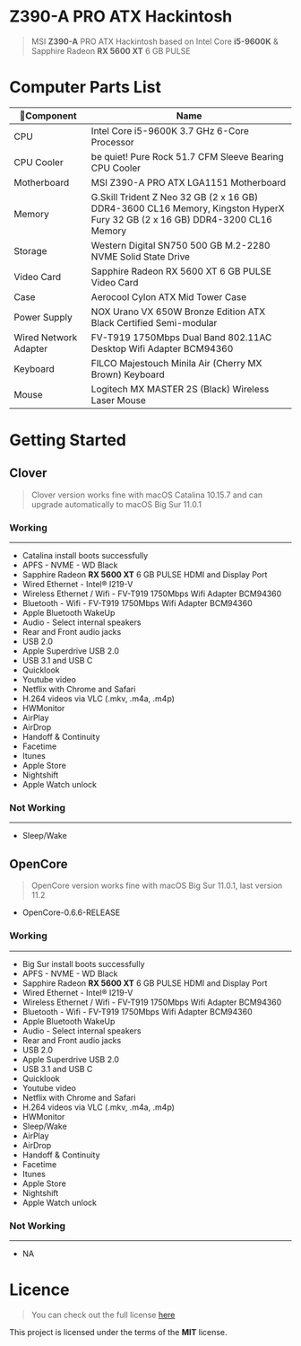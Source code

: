 # Z390-A PRO ATX Hackintosh

> MSI **Z390-A** PRO ATX Hackintosh based on Intel Core **i5-9600K** & Sapphire Radeon **RX 5600 XT** 6 GB PULSE

# Computer Parts List

Component	| Name
--- | ---
CPU	| Intel Core i5-9600K 3.7 GHz 6-Core Processor
CPU Cooler	| be quiet! Pure Rock 51.7 CFM Sleeve Bearing CPU Cooler
Motherboard	| MSI Z390-A PRO ATX LGA1151 Motherboard
Memory	| G.Skill Trident Z Neo 32 GB (2 x 16 GB) DDR4-3600 CL16 Memory, Kingston HyperX Fury 32 GB (2 x 16 GB) DDR4-3200 CL16 Memory
Storage	| Western Digital SN750 500 GB M.2-2280 NVME Solid State Drive
Video Card	| Sapphire Radeon RX 5600 XT 6 GB PULSE Video Card
Case	| Aerocool Cylon ATX Mid Tower Case
Power Supply	| NOX Urano VX 650W Bronze Edition ATX Black Certified Semi-modular
Wired Network Adapter	| FV-T919 1750Mbps Dual Band 802.11AC Desktop Wifi Adapter BCM94360
Keyboard	| FILCO Majestouch Minila Air (Cherry MX Brown) Keyboard
Mouse	| Logitech MX MASTER 2S (Black) Wireless Laser Mouse

# Getting Started

## Clover

> Clover version works fine with macOS Catalina 10.15.7 and can upgrade automatically to macOS Big Sur 11.0.1

### **Working**
---

- Catalina install boots successfully
- APFS - NVME - WD Black
- Sapphire Radeon **RX 5600 XT** 6 GB PULSE HDMI and Display Port
- Wired Ethernet - Intel® I219-V
- Wireless Ethernet / Wifi - FV-T919 1750Mbps Wifi Adapter BCM94360
- Bluetooth - Wifi - FV-T919 1750Mbps Wifi Adapter BCM94360
- Apple Bluetooth WakeUp
- Audio - Select internal speakers
- Rear and Front audio jacks
- USB 2.0
- Apple Superdrive USB 2.0
- USB 3.1 and USB C
- Quicklook
- Youtube video
- Netflix with Chrome and Safari
- H.264 videos via VLC (.mkv, .m4a, .m4p)
- HWMonitor
- AirPlay
- AirDrop
- Handoff & Continuity
- Facetime
- Itunes
- Apple Store
- Nightshift
- Apple Watch unlock

### **Not Working**
---

- Sleep/Wake

## OpenCore

> OpenCore version works fine with macOS Big Sur 11.0.1, last version 11.2

- OpenCore-0.6.6-RELEASE

### **Working**
---

- Big Sur install boots successfully
- APFS - NVME - WD Black
- Sapphire Radeon **RX 5600 XT** 6 GB PULSE HDMI and Display Port
- Wired Ethernet - Intel® I219-V
- Wireless Ethernet / Wifi - FV-T919 1750Mbps Wifi Adapter BCM94360
- Bluetooth - Wifi - FV-T919 1750Mbps Wifi Adapter BCM94360
- Apple Bluetooth WakeUp
- Audio - Select internal speakers
- Rear and Front audio jacks
- USB 2.0
- Apple Superdrive USB 2.0
- USB 3.1 and USB C
- Quicklook
- Youtube video
- Netflix with Chrome and Safari
- H.264 videos via VLC (.mkv, .m4a, .m4p)
- HWMonitor
- Sleep/Wake
- AirPlay
- AirDrop
- Handoff & Continuity
- Facetime
- Itunes
- Apple Store
- Nightshift
- Apple Watch unlock

### **Not Working**
---

- NA

# **Licence**

> You can check out the full license [here](https://raw.githubusercontent.com/morrisQiao/z390pro-i5-9600K-5600XT/main/LICENSE)

This project is licensed under the terms of the **MIT** license.
